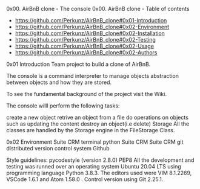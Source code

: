 
0x00. AirBnB clone - The console
0x00. AirBnB clone - Table of contents

* https://github.com/Perkunz/AirBnB_clone#0x01-Introduction
* https://github.com/Perkunz/AirBnB_clone#0x02-Environment
* https://github.com/Perkunz/AirBnB_clone#0x02-Installation
* https://github.com/Perkunz/AirBnB_clone#0x02-Testing
* https://github.com/Perkunz/AirBnB_clone#0x02-Usage
* https://github.com/Perkunz/AirBnB_clone#0x02-Authors

0x01 Introduction
Team project to build a clone of AirBnB.

The console is a command interpreter to manage objects abstraction between objects and how they are stored.

To see the fundamental background of the project visit the Wiki.

The console willl perform the following tasks:

create a new object
retrive an object from a file
do operations on objects such as updating the content
destroy an object(i.e delete)
Storage
All the classes are handled by the Storage engine in the FileStorage Class.

0x02 Environment
Suite CRM terminal python Suite CRM Suite CRM git distributed version control system Github

Style guidelines:
pycodestyle (version 2.8.0)
PEP8
All the development and testing was runned over an operating system Ubuntu 20.04 LTS using programming language Python 3.8.3. The editors used were VIM 8.1.2269, VSCode 1.6.1 and Atom 1.58.0 . Control version using Git 2.25.1.
